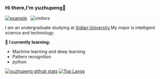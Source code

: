 ### Hi there,I'm yuzhupeng👋

[![example](https://img.shields.io/badge/My%20Blog-ResetRan-brightgreen)](https://resetran.top) &ensp;![visitors](https://visitor-badge.laobi.icu/badge?page_id=ranchongzhi.ranchongzhi)

I am an undergraduate studying at [Xidian University](https://en.xidian.edu.cn/),My major is intelligent science and technology.

🌱 **I currently learning:**

- Machine learning and deep learning
- Pattern recognition
- python



[![yuzhupeng github stats](https://github-readme-stats.vercel.app/api?username=yuzhupeng&show_icons=true&theme=tokyonight&hide=prs)](https://github.com/anuraghazra/github-readme-stats)
[![Top Langs](https://github-readme-stats.vercel.app/api/top-langs/?username=yuzhupeng&theme=tokyonight&layout=compact)](https://github.com/anuraghazra/github-readme-stats)

